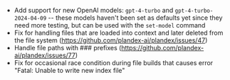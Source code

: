 - Add support for new OpenAI models: `gpt-4-turbo` and `gpt-4-turbo-2024-04-09` -- these models haven't been set as defaults yet since they need more testing, but can be used with the `set-model` command
- Fix for handling files that are loaded into context and later deleted from the file system (https://github.com/plandex-ai/plandex/issues/47)
- Handle file paths with ### prefixes (https://github.com/plandex-ai/plandex/issues/77)
- Fix for occasional race condition during file builds that causes error "Fatal: Unable to write new index file"